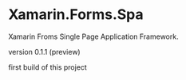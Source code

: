 # Xamarin.Forms.Spa
Xamarin Froms Single Page Application Framework.
<p>
version 0.1.1 (preview)
<p>
first build of this project
